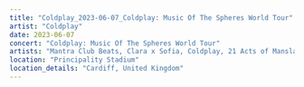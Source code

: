 ```yaml
---
title: "Coldplay_2023-06-07_Coldplay: Music Of The Spheres World Tour"
artist: "Coldplay"
date: 2023-06-07
concert: "Coldplay: Music Of The Spheres World Tour"
artists: "Mantra Club Beats, Clara x Sofia, Coldplay, 21 Acts of Manslaughter	Grindcore	United States, Buckshot, ABBA, CHVRCHES, 9 Foot Super SoldierCrossoverHardcore, 12 Gauge Rampage, 324	Grindcore	Japan"
location: "Principality Stadium"
location_details: "Cardiff, United Kingdom"
---
```

